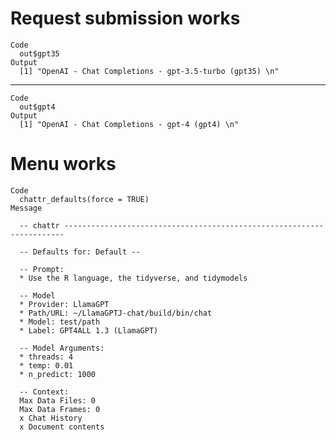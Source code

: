 # Request submission works

    Code
      out$gpt35
    Output
      [1] "OpenAI - Chat Completions - gpt-3.5-turbo (gpt35) \n"

---

    Code
      out$gpt4
    Output
      [1] "OpenAI - Chat Completions - gpt-4 (gpt4) \n"

# Menu works

    Code
      chattr_defaults(force = TRUE)
    Message
      
      -- chattr ----------------------------------------------------------------------
      
      -- Defaults for: Default --
      
      -- Prompt: 
      * Use the R language, the tidyverse, and tidymodels
      
      -- Model 
      * Provider: LlamaGPT
      * Path/URL: ~/LlamaGPTJ-chat/build/bin/chat
      * Model: test/path
      * Label: GPT4ALL 1.3 (LlamaGPT)
      
      -- Model Arguments: 
      * threads: 4
      * temp: 0.01
      * n_predict: 1000
      
      -- Context: 
      Max Data Files: 0
      Max Data Frames: 0
      x Chat History
      x Document contents

